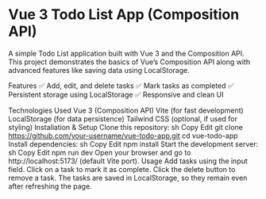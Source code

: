 # Vue 3 Todo List App (Composition API)
A simple Todo List application built with Vue 3 and the Composition API. This project demonstrates the basics of Vue’s Composition API along with advanced features like saving data using LocalStorage.

Features
✅ Add, edit, and delete tasks
✅ Mark tasks as completed
✅ Persistent storage using LocalStorage
✅ Responsive and clean UI

Technologies Used
Vue 3 (Composition API)
Vite (for fast development)
LocalStorage (for data persistence)
Tailwind CSS (optional, if used for styling)
Installation & Setup
Clone this repository:
sh
Copy
Edit
git clone https://github.com/your-username/vue-todo-app.git
cd vue-todo-app
Install dependencies:
sh
Copy
Edit
npm install
Start the development server:
sh
Copy
Edit
npm run dev
Open your browser and go to http://localhost:5173/ (default Vite port).
Usage
Add tasks using the input field.
Click on a task to mark it as complete.
Click the delete button to remove a task.
The tasks are saved in LocalStorage, so they remain even after refreshing the page.
